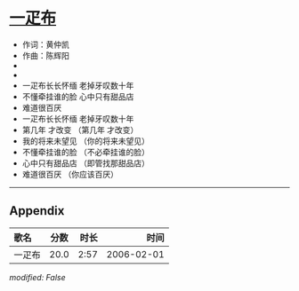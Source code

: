 # [一疋布](https://music.163.com/song?id=66028)

* 作词：黄仲凯
* 作曲：陈辉阳
*
*
* 一疋布长长怀缅 老掉牙叹数十年
* 不懂牵挂谁的脸 心中只有甜品店
* 难道很百厌
* 一疋布长长怀缅 老掉牙叹数十年
* 第几年 才改变 （第几年 才改变）
* 我的将来未望见 （你的将来未望见）
* 不懂牵挂谁的脸 （不必牵挂谁的脸）
* 心中只有甜品店 （即管找那甜品店）
* 难道很百厌 （你应该百厌）


---

## Appendix

|歌名|分数|时长|时间|
|:---|:---:|---:|---:|
|一疋布|20.0|2:57|2006-02-01

*modified: False*